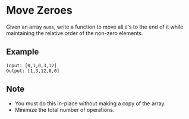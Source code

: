 # Move Zeroes

Given an array `nums`, write a function to move all `0`'s to the end of it while maintaining the relative order of the non-zero elements.

## Example
```
Input: [0,1,0,3,12]
Output: [1,3,12,0,0]
```

## Note
* You must do this in-place without making a copy of the array.
* Minimize the total number of operations.